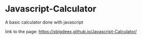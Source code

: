 # Javascript-Calculator
A basic calculator done with javascript

link to the page: https://xbigdeex.github.io/Javascript-Calculator/

